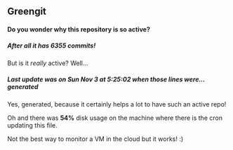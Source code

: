 ## Greengit

#### Do you wonder why this repository is so active?

##### After all it has 6355 commits!

But is it *really* active? Well...

##### Last update was on Sun Nov 3 at 5:25:02 when those lines were... generated

Yes, generated, because it certainly helps a lot to have such an active repo!

Oh and there was **54%** disk usage on the machine
where there is the cron updating this file.

Not the best way to monitor a VM in the cloud but it works! :)
